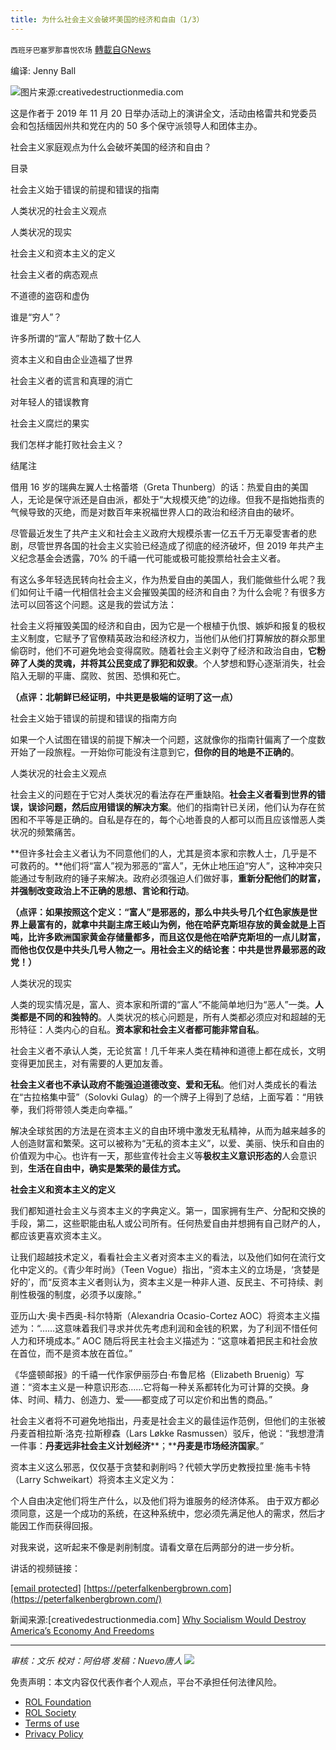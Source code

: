 ```yaml
---
title: 为什么社会主义会破坏美国的经济和自由（1/3）
---
```

`西班牙巴塞罗那喜悦农场` [轉載自GNews](https://gnews.org/zh-hans/1858972/)

编译: Jenny Ball

![](https://assets.gnews.org/wp-content/uploads/2022/01/image-1080.png)图片来源:creativedestructionmedia.com

这是作者于 2019 年 11 月 20 日举办活动上的演讲全文，活动由格雷共和党委员会和包括缅因州共和党在内的 50 多个保守派领导人和团体主办。

社会主义家庭观点为什么会破坏美国的经济和自由？

目录

社会主义始于错误的前提和错误的指南

人类状况的社会主义观点

人类状况的现实

社会主义和资本主义的定义

社会主义者的病态观点

不道德的盗窃和虚伪

谁是“穷人”？

许多所谓的“富人”帮助了数十亿人

资本主义和自由企业造福了世界

社会主义者的谎言和真理的消亡

对年轻人的错误教育

社会主义腐烂的果实

我们怎样才能打败社会主义？

结尾注

借用 16 岁的瑞典左翼人士格蕾塔（Greta Thunberg）的话：热爱自由的美国人，无论是保守派还是自由派，都处于“大规模灭绝”的边缘。但我不是指她指责的气候导致的灭绝，而是对数百年来祝福世界人口的政治和经济自由的破坏。

尽管最近发生了共产主义和社会主义政府大规模杀害一亿五千万无辜受害者的悲剧，尽管世界各国的社会主义实验已经造成了彻底的经济破坏，但 2019 年共产主义纪念基金会透露，70% 的千禧一代可能或极可能投票给社会主义者。

有这么多年轻选民转向社会主义，作为热爱自由的美国人，我们能做些什么呢？我们如何让千禧一代相信社会主义会摧毁美国的经济和自由？为什么会呢？有很多方法可以回答这个问题。这是我的尝试方法：

社会主义将摧毁美国的经济和自由，因为它是一个根植于仇恨、嫉妒和报复的极权主义制度，它赋予了官僚精英政治和经济权力，当他们从他们打算解放的群众那里偷窃时，他们不可避免地会变得腐败。随着社会主义剥夺了经济和政治自由，**它粉碎了人类的灵魂，并将其公民变成了罪犯和奴隶**。个人梦想和野心逐渐消失，社会陷入无聊的平庸、腐败、贫困、恐惧和死亡。

**（点评：北朝鲜已经证明，中共更是极端的证明了这一点）**

社会主义始于错误的前提和错误的指南方向

如果一个人试图在错误的前提下解决一个问题，这就像你的指南针偏离了一个度数开始了一段旅程。一开始你可能没有注意到它，**但你的目的地是不正确的**。

人类状况的社会主义观点

社会主义的问题在于它对人类状况的看法存在严重缺陷。**社会主义者看到世界的错误，误诊问题，然后应用错误的解决方案**。他们的指南针已关闭，他们认为存在贫困和不平等是正确的。自私是存在的，每个心地善良的人都可以而且应该憎恶人类状况的频繁痛苦。

**但许多社会主义者认为不同意他们的人，尤其是资本家和宗教人士，几乎是不可救药的。**他们将“富人”视为邪恶的“富人”，无休止地压迫“穷人”，这种冲突只能通过专制政府的锤子来解决。政府必须强迫人们做好事，**重新分配他们的财富，并强制改变政治上不正确的思想、言论和行动**。

**（点评：如果按照这个定义：“富人”是邪恶的，那么中共头号几个红色家族是世界上最富有的，就拿中共副主席王岐山为例，他在哈萨克斯坦存放的黄金就是上百吨，比许多欧洲国家黄金存储量都多，而且这仅是他在哈萨克斯坦的一点儿财富，而他也仅仅是中共头几号人物之一。用社会主义的结论套：中共是世界最邪恶的政党！）**

人类状况的现实

人类的现实情况是，富人、资本家和所谓的“富人”不能简单地归为“恶人”一类。**人类都是不同的和独特的**。人类状况的核心问题是，所有人类都必须应对和超越的无形特征：人类内心的自私。**资本家和社会主义者都可能非常自私**。

社会主义者不承认人类，无论贫富！几千年来人类在精神和道德上都在成长，文明变得更加民主，对有需要的人更加友善。

**社会主义者也不承认政府不能强迫道德改变、爱和无私**。他们对人类成长的看法在“古拉格集中营”（Solovki Gulag）的一个牌子上得到了总结，上面写着：“用铁拳，我们将带领人类走向幸福。”

解决全球贫困的方法是在资本主义的自由环境中激发无私精神，从而为越来越多的人创造财富和繁荣。这可以被称为“无私的资本主义”，以爱、美丽、快乐和自由的价值观为中心。也许有一天，那些宣传社会主义等**极权主义意识形态的**人会意识到，**生活在自由中，确实是繁荣的最佳方式。**

**社会主义和资本主义的定义**

我们都知道社会主义与资本主义的字典定义。第一，国家拥有生产、分配和交换的手段，第二，这些职能由私人或公司所有。任何热爱自由并想拥有自己财产的人，都应该更喜欢资本主义。

让我们超越技术定义，看看社会主义者对资本主义的看法，以及他们如何在流行文化中定义的。《青少年时尚》（Teen Vogue）指出，“资本主义的立场是，‘贪婪是好的’，而“反资本主义者则认为，资本主义是一种非人道、反民主、不可持续、剥削性极强的制度，必须予以废除。”

亚历山大·奥卡西奥-科尔特斯（Alexandria Ocasio-Cortez AOC）将资本主义描述为：“……这意味着我们寻求并优先考虑利润和金钱的积累，为了利润不惜任何人力和环境成本。” AOC 随后将民主社会主义描述为：“这意味着把民主和社会放在首位，而不是资本放在首位。”

《华盛顿邮报》的千禧一代作家伊丽莎白·布鲁尼格（Elizabeth Bruenig）写道：“资本主义是一种意识形态……它将每一种关系都转化为可计算的交换。身体、时间、精力、创造力、爱——都变成了可以定价和出售的商品。”

社会主义者将不可避免地指出，丹麦是社会主义的最佳运作范例，但他们的主张被丹麦首相拉斯·洛克·拉斯穆森（Lars Løkke Rasmussen）驳斥，他说：“我想澄清一件事：**丹麦远非社会主义计划经济****；****丹麦是市场经济国家**。”

资本主义这么邪恶，仅仅基于贪婪和剥削吗？代顿大学历史教授拉里·施韦卡特（Larry Schweikart）将资本主义定义为：

个人自由决定他们将生产什么，以及他们将为谁服务的经济体系。 由于双方都必须同意，这是一个成功的系统，在这种系统中，您必须先满足他人的需求，然后才能因工作而获得回报。

对我来说，这听起来不像是剥削制度。请看文章在后两部分的进一步分析。

讲话的视频链接：

[\[email protected\]](/cdn-cgi/l/email-protection#87f7e2f3e2f5e5f5e8f0e9c7f0e8f5ebe3e4e8eaeaf2e9eef3fea9e4e8ea)
[https://peterfalkenbergbrown.com](https://peterfalkenbergbrown.com/)

新闻来源:[creativedestructionmedia.com] [Why Socialism Would Destroy America’s Economy And Freedoms](https://creativedestructionmedia.com/opinion/2022/01/12/why-socialism-would-destroy-americas-economy-and-freedoms/)

* * *

*审核：文乐
校对：阿伯塔
发稿：Nuevo唐人*
![](https://assets.gnews.org/wp-content/uploads/2022/01/GNEWS_CH.-1-3-1.jpeg)
 

免责声明：本文内容仅代表作者个人观点，平台不承担任何法律风险。

- [ROL Foundation](https://rolfoundation.org/)
- [ROL Society](https://rolsociety.org/)
- [Terms of use](https://gnews.org/terms-of-use-3/)
- [Privacy Policy](https://gnews.org/privacy-policy/)
